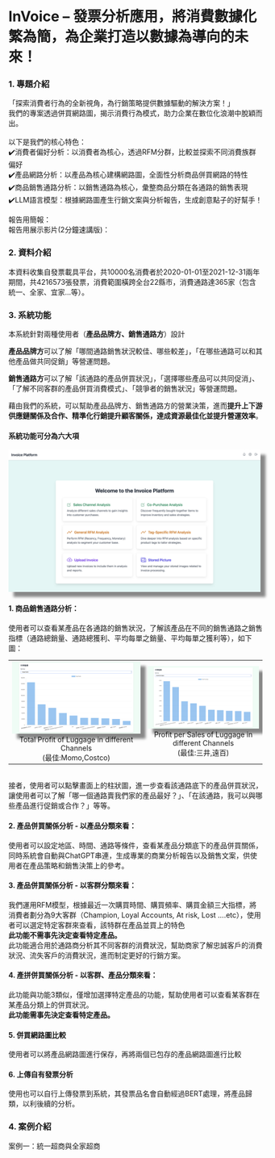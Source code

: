 # InVoice – 發票分析應用，將消費數據化繁為簡，為企業打造以數據為導向的未來！

### 1. 專題介紹

「探索消費者行為的全新視角，為行銷策略提供數據驅動的解決方案！」<br>
我們的專案透過併買網路圖，揭示消費行為模式，助力企業在數位化浪潮中脫穎而出。<br>
<br>
以下是我們的核心特色：<br>
✔️消費者偏好分析：以消費者為核心，透過RFM分群，比較並探索不同消費族群偏好<br>
✔️產品網路分析：以產品為核心建構網路圖，全面性分析商品併買網路的特性<br>
✔️商品銷售通路分析：以銷售通路為核心，彙整商品分類在各通路的銷售表現<br>
✔️LLM語言模型：根據網路圖產生行銷文案與分析報告，生成創意點子的好幫手！<br>

報告用簡報：<br>
報告用展示影片(2分鐘速講版)： <br>

### 2. 資料介紹

本資料收集自發票載具平台，共10000名消費者於2020-01-01至2021-12-31兩年期間，共4216573張發票，消費範圍橫跨全台22縣市，消費通路達365家（包含統一、全家、宜家...等）。<br>

### 3. 系統功能

本系統針對兩種使用者（**產品品牌方、銷售通路方**）設計 <br>

**產品品牌方**可以了解「哪間通路銷售狀況較佳、哪些較差」，「在哪些通路可以和其他產品做共同促銷」等營運問題。<br>

**銷售通路方**可以了解「該通路的產品併買狀況」，「選擇哪些產品可以共同促消」、「了解不同客群的產品併買消費模式」、「競爭者的銷售狀況」等營運問題。<br>

藉由我們的系統，可以幫助產品品牌方、銷售通路方的營業決策，進而**提升上下游供應鏈關係及合作、精準化行銷提升顧客關係，達成資源最佳化並提升營運效率**。<br>

#### 系統功能可分為六大項<br>
<img src="README_IMG/mainpage.png" alt="Main Page" width="500" style="box-shadow: 10px 10px 5px #888888;"/>

#### 1. 商品銷售通路分析：<br>
   使用者可以查看某產品在各通路的銷售狀況，了解該產品在不同的銷售通路之銷售指標（通路總銷量、通路總獲利、平均每單之銷量、平均每單之獲利等），如下圖：<br>
   <table>
   <tr>
   <td>
      <img src="README_IMG/TP_luggage.png" alt="TP Luggage" width="500" style="box-shadow: 10px 10px 5px #888888;"/>
      <div style="text-align: center;">Total Profit of Luggage in different Channels<br>(最佳:Momo,Costco)</div>
   </td>
   <td>
      <img src="README_IMG/PSS_luggage.png" alt="PSS Luggage" width="500" style="box-shadow: 10px 10px 5px #888888;"/>
      <div style="text-align: center;">Profit per Sales of Luggage in different Channels<br>(最佳:三井,遠百)</div>
   </td>
   </tr>
   </table>
   <br>
   接者，使用者可以點擊畫面上的柱狀圖，進一步查看該通路底下的產品併買狀況，讓使用者可以了解「哪一個通路賣我們家的產品最好？」、「在該通路，我可以與哪些產品進行促銷或合作？」等等。<br>

#### 2. 產品併買關係分析 - 以產品分類來看：<br>
   使用者可以設定地區、時間、通路等條件，查看某產品分類底下的產品併買關係，同時系統會自動與ChatGPT串連，生成專業的商業分析報告以及銷售文案，供使用者在產品策略和銷售決策上的參考。<br>

#### 3. 產品併買關係分析 - 以客群分類來看：<br>

   我們運用RFM模型，根據最近一次購買時間、購買頻率、購買金額三大指標，將消費者劃分為9大客群（Champion, Loyal Accounts, At risk, Lost ....etc），使用者可以選定特定客群來查看，該特群在產品並買上的特色<br>
   **此功能不需事先決定查看特定產品。** <br>
   此功能適合用於通路商分析其不同客群的消費狀況，幫助商家了解忠誠客戶的消費狀況、流失客戶的消費狀況，進而制定更好的行銷方案。<br>

#### 4. 產拼併買關係分析 - 以客群、產品分類來看：<br>
   此功能與功能3類似，僅增加選擇特定產品的功能，幫助使用者可以查看某客群在某產品分類上的併買狀況。<br>
   **此功能需事先決定查看特定產品。** <br>
   
#### 5. 併買網路圖比較<br>
   使用者可以將產品網路圖進行保存，再將兩個已包存的產品網路圖進行比較<br>

#### 6. 上傳自有發票分析<br>
   使用也可以自行上傳發票到系統，其發票品名會自動經過BERT處理，將產品歸類，以利後續的分析。<br>

### 4. 案例介紹

案例一：統一超商與全家超商
